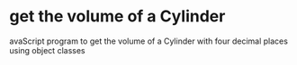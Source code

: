 # get the volume of a Cylinder 
 avaScript program to get the volume of a Cylinder with four decimal places using object classes
